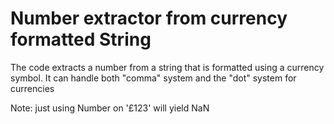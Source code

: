 # Number extractor from currency formatted String

The code extracts a number from a string that is formatted using a currency symbol. It can handle both "comma" system and the "dot" system for currencies

Note: just using Number on '£123' will yield NaN

